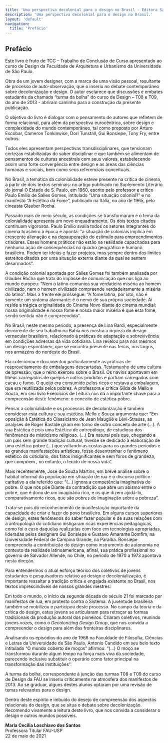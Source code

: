 ```yaml
---
title: 'Uma perspectiva decolonial para o design no Brasil - Editora Sabiá'
description: 'Uma perspectiva decolonial para o design no Brasil.'
layout: 'default'
navigation:
  title: 'Prefácio'
---
```


## Prefácio

Este livro é fruto de TCC – Trabalho de Conclusão de Curso apresentado ao curso de Design da Faculdade de Arquitetura e Urbanismo da Universidade de São Paulo.

Obra de um jovem designer, com a marca de uma visão pessoal, resultante de processo de auto-observação, que o inseriu no debate contemporâneo sobre decolonização e design. O autor esclarece que discussões e embates estudantis da chamada “turma da bolha” do curso de Design – T08 e T09, do ano de 2013 - abriram caminho para a construção da presente publicação.

O objetivo do livro é dialogar com o pensamento de autores que refletem de forma relacional, para além da perspectiva eurocêntrica, sobre design e complexidade do mundo contemporâneo, tal como proposto por Arturo Escobar, Cameron Tonkinwise, Dori Tunstall, Gui Bonsiepe, Tony Fry, entre outros.

Todos eles apresentam perspectivas transdisciplinares, que tensionam certezas estabilizadas do saber disciplinar e que também se alimentam de pensamentos de culturas ancestrais com seus valores, estabelecendo assim uma forte convergência entre design e as áreas das ciências humanas e sociais, bem como seus referenciais conceituais.

No Brasil, a temática da colonialidade esteve presente na crítica de cinema, a partir de dois textos seminais: no artigo publicado no Suplemento Literário do jornal O Estado de S. Paulo, em 1960, escrito pelo professor e crítico Paulo Emílio de Salles Gomes, intitulado “Uma situação colonial?” e no manifesto “A Estética da Fome”, publicado na Itália, no ano de 1965, pelo cineasta Glauber Rocha.

Passado mais de meio século, as condições se transformaram e o tema da colonialidade apresenta um novo enquadramento. Os dois textos citados continuam vigorosos. Paulo Emílio avalia todos os setores integrantes do cinema brasileiro à época e aponta: “a situação de coloniais implica em crescente alienação e na depauperação do estímulo para empreendimentos criadores. Esses homens práticos não estão na realidade capacitados para nenhuma ação de consequências no quadro geográfico e humano brasileiro. Podem ter ideias e fazer projetos, mas sempre dentro dos limites estreitos ditados por uma situação externa diante da qual se sentem desarmados”.

A condição colonial apontada por Salles Gomes foi também analisada por Glauber Rocha que trata do impasse de comunicação que nos liga ao mundo europeu: “Nem o latino comunica sua verdadeira miséria ao homem civilizado, nem o homem civilizado compreende verdadeiramente a miséria do latino”. Mais à frente ele prossegue: “A fome latina, por isto, não é somente um sintoma alarmante: é o nervo de sua própria sociedade. Aí reside a trágica originalidade do Cinema Novo diante do cinema mundial: nossa originalidade é nossa fome e nossa maior miséria é que esta fome, sendo sentida não é compreendida”.

No Brasil, neste mesmo período, a presença de Lina Bardi, especialmente decorrente de seu trabalho na Bahia nos mostra a riqueza do design vernacular brasileiro, relacionado à práticas de adaptação e sobrevivência em condições adversas da vida cotidiana. Lina revelou para nós mesmos um design espontâneo, que se encontra presente nas feiras, nos largos, nos armazéns do nordeste do Brasil.

Ela colecionou e documentou particularmente as práticas de reaproveitamento de embalagens descartadas. Testemunho de uma cultura de opressão, que o reino exerceu sobre o Brasil. Os navios aportavam em Ilhéus carregados de queijos e outros produtos e partiam carregados com cacau e fumo. O queijo era consumido pelos ricos e restava a embalagem, que era reutilizada pelos pobres. A professora e crítica Gilda de Mello e Souza, em seu livro Exercícios de Leitura nos dá a importante chave para a compreensão deste fenômeno: o conceito de estética pobre.

Pensar a colonialidade e os processos de decolonização é também considerar esta cultura e sua estética. Mello e Souza argumenta que: “Em oposição à Estética do Classicismo de Jean Maugüé e Lévi-Strauss, as analyses de Roger Bastide giram em torno de outro conceito de arte (…). A sua Estética é pois uma Estética de antropólogo, de estudioso dos fenômenos de misticismo religioso. (…) Era natural pois que, chegando a um país sem grande tradição cultural, tivesse se dedicado à elaboração de uma estética pobre (…) que voltando as costas para os grandes períodos e as grandes manifestações artísticas, fosse desentranhar o fenômeno estético do cotidiano, dos fatos insignificantes e sem foros de grandeza, que compõem , no entanto, o tecido de nossa vida”.

Mais recentemente, José de Souza Martins, em breve análise sobre o habitat informal da população em situação de rua e o discurso político-caritativo a ela referido que: “(…) ignora a competência imaginativa do pobre. O que nos põe Diante da contradição que abre um abismo entre o pobre, que é dono de um imaginário rico, e os que dizem ajudá-lo, comparativamente ricos, que são pobres de imaginação sobre a pobreza”.

Trata-se pois do reconhecimento de manifestação importante da capacidade de criar e fazer do povo brasileiro. Em alguns cursos superiores de design, estes fenômenos do saber fazer popular e de suas relações com a antropologia do cotidiano instigaram ricas experiências pedagógicas, como foi o caso daquelas realizadas com foco em tecnologias apropriadas, lideradas pelos designers Gui Bonsiepe e Gustavo Amarante Bomfim, na Universidade Federal de Campina Grande, na Paraíba. Bonsiepe compreendia a contribuição do design como instrumento de autonomia no contexto da realidade latinoamericana, afinal, sua prática profissional no governo de Salvador Allende, no Chile, no período de 1970 a 1973 apontava nesta direção.

Para entendermos o atual esforço teórico dos coletivos de jovens estudantes e pesquisadores relativo ao design e decolonialização, é importante ressaltar a tradição crítica e engajada existente no Brasil, nos textos imprescindíveis de nossos grandes mestres.

Em todo o mundo, o início da segunda década do século 21 foi marcado por manifestos de rua, em protesto contra o Sistema. A juventude brasileira também se mobilizou e participou deste processo. No campo da teoria e da crítica do design, estes jovens se articularam para retraçar as formas tradicionais da produção autoral dos pioneiros. Criaram coletivos, reunindo jovens vozes, como o _Decolonizing Design Group_, que nos convida a compreender o design para além das fronteiras disciplinares.

Analisando os episódios do ano de 1968 na Faculdade de Filosofia, Ciências e Letras da Universidade de São Paulo, Antonio Candido em seu belo texto intitulado “O mundo coberto de moços” afirmou: “(…) O moço se transformou durante algum tempo na força mais viva da sociedade, parecendo inclusive substituir o operário como fator principal na transformação das instituições”.

A turma da bolha, correspondente à junção das turmas T08 e T09 do curso de Design da FAU se inseriu criticamente na atmosfera dos manifestos de 2013. Ao se graduar, alguns destes alunos optaram por uma revisão de temas relevantes para o design.

Dentro deste espírito e imbuído do desejo de compreensão dos aspectos relacionais do design, que se situa o debate sobre decolonização. Recomendo vivamente a leitura deste livro, que nos convida a considerar o design e outros mundos possíveis.

**Maria Cecília Loschiavo dos Santos**<br>
Professora Titular FAU-USP<br>
22 de maio de 2021<br>
